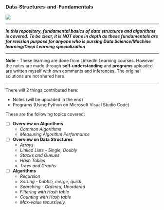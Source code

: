 ### Data-Structures-and-Fundamentals

![](https://img.shields.io/badge/Python-3.8.3-orange)

------------------------------------------------------------------------------------------------------------------------------------------------------------------------

***In this repository, fundamental basics of data structures and algorithms is covered. To be clear, it is NOT done in depth as these fundamentals are for revision purpose for anyone who is pursing Data Science/Machine learning/Deep Learning specialization***

------------------------------------------------------------------------------------------------------------------------------------------------------------------------

**Note** - These learning are done from LinkedIn Learning courses. However the notes are made through **self-understanding** and **programs** uploaded are written myself with own comments and inferences. The original solutions are not shared here.

------------------------------------------------------------------------------------------------------------------------------------------------------------------------

There will 2 things contributed here:
* Notes (will be uploaded in the end)
* Programs (Using Python on Microsoft Visual Studio Code)

These are the following topics covered:

- [ ] **Overview on Algorithms** 
  * <i> Common Algorithms </i>
  * <i> Measuring Algorithm Performance </i>
- [ ] **Overview on Data Structures**
  * <i> Arrays </i>
  * <i> Linked Lists - Single, Doubly </i>
  * <i> Stacks and Queues </i>
  * <i> Hash Tables </i>
  * <i> Trees and Graphs </i>
- [ ] **Algorithms**
  * <i> Recursion
  * <i> Sorting - bubble, merge, quick
  * <i> Searching - Ordered, Unordered
  * <i> Filtering with Hash table
  * <i> Counting with Hash table
  * <i>  Max-value recursively.
